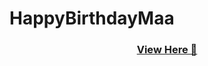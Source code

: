 # HappyBirthdayMaa
<h3 align ="center"><a href="https://codingghoul7.github.io/hbb/">View Here 🔗</a></h3>
